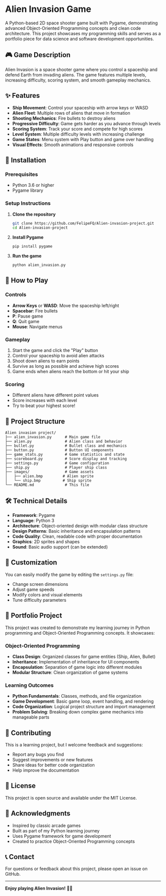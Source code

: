 # Alien Invasion Game

A Python-based 2D space shooter game built with Pygame, demonstrating advanced Object-Oriented Programming concepts and clean code architecture. This project showcases my programming skills and serves as a portfolio piece for data science and software development opportunities.

## 🎮 Game Description

Alien Invasion is a space shooter game where you control a spaceship and defend Earth from invading aliens. The game features multiple levels, increasing difficulty, scoring system, and smooth gameplay mechanics.

## ✨ Features

- **Ship Movement**: Control your spaceship with arrow keys or WASD
- **Alien Fleet**: Multiple rows of aliens that move in formation
- **Shooting Mechanics**: Fire bullets to destroy aliens
- **Progressive Difficulty**: Game gets harder as you advance through levels
- **Scoring System**: Track your score and compete for high scores
- **Level System**: Multiple difficulty levels with increasing challenge
- **Game States**: Menu system with Play button and game over handling
- **Visual Effects**: Smooth animations and responsive controls

## 🚀 Installation

### Prerequisites
- Python 3.6 or higher
- Pygame library

### Setup Instructions

1. **Clone the repository**
   ```bash
   git clone https://github.com/FelipeFQ/Alien-invasion-project.git
   cd Alien-invasion-project
   ```

2. **Install Pygame**
   ```bash
   pip install pygame
   ```

3. **Run the game**
   ```bash
   python alien_invasion.py
   ```

## 🎯 How to Play

### Controls
- **Arrow Keys** or **WASD**: Move the spaceship left/right
- **Spacebar**: Fire bullets
- **P**: Pause game
- **Q**: Quit game
- **Mouse**: Navigate menus

### Gameplay
1. Start the game and click the "Play" button
2. Control your spaceship to avoid alien attacks
3. Shoot down aliens to earn points
4. Survive as long as possible and achieve high scores
5. Game ends when aliens reach the bottom or hit your ship

### Scoring
- Different aliens have different point values
- Score increases with each level
- Try to beat your highest score!

## 📁 Project Structure

```
Alien invasion project/
├── alien_invasion.py      # Main game file
├── alien.py               # Alien class and behavior
├── bullet.py              # Bullet class and mechanics
├── button.py              # Button UI components
├── game_stats.py          # Game statistics and state
├── scoreboard.py          # Score display and tracking
├── settings.py            # Game configuration
├── ship.py                # Player ship class
├── images/                # Game assets
│   ├── alien.bmp         # Alien sprite
│   └── ship.bmp          # Ship sprite
└── README.md              # This file
```

## 🛠️ Technical Details

- **Framework**: Pygame
- **Language**: Python 3
- **Architecture**: Object-oriented design with modular class structure
- **Design Patterns**: Basic inheritance and encapsulation patterns
- **Code Quality**: Clean, readable code with proper documentation
- **Graphics**: 2D sprites and shapes
- **Sound**: Basic audio support (can be extended)

## 🎨 Customization

You can easily modify the game by editing the `settings.py` file:
- Change screen dimensions
- Adjust game speeds
- Modify colors and visual elements
- Tune difficulty parameters

## 💼 Portfolio Project

This project was created to demonstrate my learning journey in Python programming and Object-Oriented Programming concepts. It showcases:

### **Object-Oriented Programming**
- **Class Design**: Organized classes for game entities (Ship, Alien, Bullet)
- **Inheritance**: Implementation of inheritance for UI components
- **Encapsulation**: Separation of game logic into different modules
- **Modular Structure**: Clean organization of game systems

### **Learning Outcomes**
- **Python Fundamentals**: Classes, methods, and file organization
- **Game Development**: Basic game loop, event handling, and rendering
- **Code Organization**: Logical project structure and import management
- **Problem Solving**: Breaking down complex game mechanics into manageable parts

## 🤝 Contributing

This is a learning project, but I welcome feedback and suggestions:
- Report any bugs you find
- Suggest improvements or new features
- Share ideas for better code organization
- Help improve the documentation

## 📝 License

This project is open source and available under the MIT License.

## 🙏 Acknowledgments

- Inspired by classic arcade games
- Built as part of my Python learning journey
- Uses Pygame framework for game development
- Created to practice Object-Oriented Programming concepts

## 📞 Contact

For questions or feedback about this project, please open an issue on GitHub.

---

**Enjoy playing Alien Invasion!** 🚀👾 